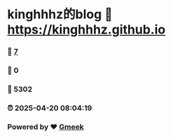 # kinghhhz的blog :link: https://kinghhhz.github.io 
### :page_facing_up: [7](https://kinghhhz.github.io/tag.html) 
### :speech_balloon: 0 
### :hibiscus: 5302 
### :alarm_clock: 2025-04-20 08:04:19 
### Powered by :heart: [Gmeek](https://github.com/Meekdai/Gmeek)
